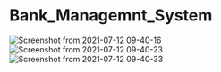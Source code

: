 # Bank_Managemnt_System

![Screenshot from 2021-07-12 09-40-16](https://user-images.githubusercontent.com/55847412/125227762-4789a500-e2f5-11eb-9f71-def5de12a367.png)
![Screenshot from 2021-07-12 09-40-23](https://user-images.githubusercontent.com/55847412/125227770-49536880-e2f5-11eb-9100-31894a24481f.png)
![Screenshot from 2021-07-12 09-40-33](https://user-images.githubusercontent.com/55847412/125227771-4a849580-e2f5-11eb-800b-a2401625460c.png)
